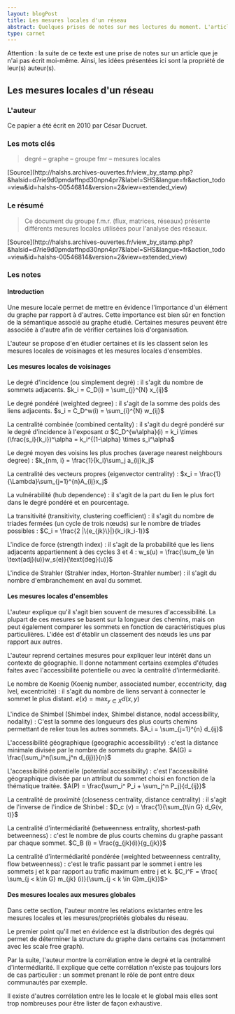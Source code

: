 ```yaml
---
layout: blogPost
title: Les mesures locales d'un réseau
abstract: Quelques prises de notes sur mes lectures du moment. L'article liste de façon non-exhaustive les principales mesures locales d'un réseau.
type: carnet
---
```


Attention : la suite de ce texte est une prise de notes sur un article que je n'ai pas écrit moi-même. Ainsi, les idées présentées ici sont la propriété de leur(s) auteur(s).

## Les mesures locales d'un réseau

### L'auteur

Ce papier a été écrit en 2010 par César Ducruet.

### Les mots clés

<blockquote cite="http://halshs.archives-ouvertes.fr/view_by_stamp.php?&halsid=d7rie9d0pmdaffnpd30npn4pr7&label=SHS&langue=fr&action_todo=view&id=halshs-00546814&version=2&view=extended_view">
	degré – graphe – groupe fmr – mesures locales
</blockquote>
[Source](http://halshs.archives-ouvertes.fr/view_by_stamp.php?&halsid=d7rie9d0pmdaffnpd30npn4pr7&label=SHS&langue=fr&action_todo=view&id=halshs-00546814&version=2&view=extended_view)

### Le résumé

<blockquote cite="http://halshs.archives-ouvertes.fr/view_by_stamp.php?&halsid=d7rie9d0pmdaffnpd30npn4pr7&label=SHS&langue=fr&action_todo=view&id=halshs-00546814&version=2&view=extended_view">
	Ce document du groupe f.m.r. (flux, matrices, réseaux) présente différents mesures locales utilisées pour l'analyse des réseaux.
</blockquote>
[Source](http://halshs.archives-ouvertes.fr/view_by_stamp.php?&halsid=d7rie9d0pmdaffnpd30npn4pr7&label=SHS&langue=fr&action_todo=view&id=halshs-00546814&version=2&view=extended_view)

### Les notes

#### Introduction

Une mesure locale permet de mettre en évidence l'importance d'un élément du graphe par rapport à d'autres. Cette importance est bien sûr en fonction de la sémantique associé au graphe étudié.
Certaines mesures peuvent être associée à d'autre afin de vérifier certaines lois d'organisation.

L'auteur se propose d'en étudier certaines et ils les classent selon les mesures locales de voisinages et les mesures locales d'ensembles.


#### Les mesures locales de voisinages

Le degré d'incidence (ou simplement degré) : il s'agit du nombre de sommets adjacents.
$k_i = C_D(i) = \sum_{j}^{N} x_{ij}$

Le degré pondéré (weighted degree) : il s'agit de la somme des poids des liens adjacents.
$s_i = C_D^w(i) = \sum_{i}^{N} w_{ij}$

La centralité combinée (combined centality) : il s'agit du degré pondéré sur le degré d'incidence à l'exposant $\alpha$
$C_D^{w\alpha}(i) = k_i \times (\frac{s_i}{k_i})^\alpha = k_i^{(1-\alpha} \times s_i^\alpha$

Le degré moyen des voisins les plus proches (average nearest neighbours degree) :
$k_{nm, i} = \frac{1}{k_i}\sum_j a_{ij}k_j$

La centralité des vecteurs propres (eigenvector centrality) :
$x_i = \frac{1}{\Lambda}\sum_{j=1}^{n}A_{ij}x_j$

La vulnérabilité (hub dependence) : il s'agit de la part du lien le plus fort dans le degré pondéré et en pourcentage.

La transitivité (transitivity, clustering coefficient) : il s'agit du nombre de triades fermées (un cycle de trois nœuds) sur le nombre de triades possibles :
$C_i = \frac{2 |\{e_{jk}\}|}{k_i(k_i-1)}$

L'indice de force (strength index) : il s'agit de la probabilité que les liens adjacents appartiennent à des cycles 3 et 4 :
w_s(u) = \frac{\sum_{e \in \text{adj}(u)}w_s(e)}{\text{deg}(u)}$

L'indice de Strahler (Strahler index, Horton-Strahler number) : il s'agit du nombre d'embranchement en aval du sommet.


#### Les mesures locales d'ensembles

L'auteur explique qu'il s'agit bien souvent de mesures d'accessibilité. La plupart de ces mesures se basent sur la longueur des chemins, mais on peut également 
comparer les sommets en fonction de caractéristiques plus particulières. L'idée est d'établir un classement des nœuds les uns par rapport aux autres.

L'auteur reprend certaines mesures pour expliquer leur intérêt dans un contexte de géographie. Il donne notamment certains exemples d'études faites avec l'accessibilité potentielle 
ou avec la centralité d'intermédiarité.

Le nombre de Koenig (Koenig number, associated number, eccentricity, dag lvel, excentricité) : il s'agit du nombre de liens servant à connecter le sommet le plus distant.
$e(x) = \text{max}_{y \in X}d(x, y)$

L'indice de Shimbel (Shimbel index, Shimbel distance, nodal accessibility, nodality) : C'est la somme des longueurs des plus courts chemins permettant de relier tous les autres sommets.
$A_i = \sum_{j=1}^{n} d_{ij}$

L'accessibilité géographique (geographic accessibility) : c'est la distance minimale divisée par le nombre de sommets du graphe.
$A(G) = \frac{\sum_i^n(\sum_j^n d_{ij})}{n}$

L'accessibilité potentielle (potential accessibility) : c'est l'accessibilité géographique divisée par un attribut du sommet choisi en fonction de la thématique traitée.
$A(P) = \frac{\sum_i^ P_i + \sum_j^n P_j}{d_{ij}}$

La centralité de proximité (closeness centrality, distance centrality) : il s'agit de l'inverse de l'indice de Shinbel :
$D_c (v) = \frac{1}{\sum_{t\in G} d_G(v, t)}$

La centralité d'intermédiarité (betweenness entrality, shortest-path betweenness) : c'est le nombre de plus courts chemins du graphe passant par chaque sommet.
$C_B (i) = \frac{g_{jk}(i)}{g_{jk}}$

La centralité d'intermédiarité pondérée (weighted betweenness centrality, flow betweenness) : c'est le trafic passant par le sommet i entre les sommets j et k par rapport au trafic maximum entre j et k.
$C_i^F = \frac{ \sum_{j < k\in G} m_{jk} (i)}{\sum_{j < k \in G}m_{jk}}$>


#### Des mesures locales aux mesures globales

Dans cette section, l'auteur montre les relations existantes entre les mesures locales et les mesures/propriétés globales du réseau.

Le premier point qu'il met en évidence est la distribution des degrés qui permet de déterminer la structure du graphe dans certains cas (notamment avec les scale free graph).

Par la suite, l'auteur montre la corrélation entre le degré et la centralité d'intermédiarité. Il explique que cette corrélation n'existe pas toujours lors de cas particulier : un sommet prenant le rôle de 
pont entre deux communautés par exemple.

Il existe d'autres corrélation entre les le locale et le global mais elles sont trop nombreuses pour être lister de façon exhaustive.





